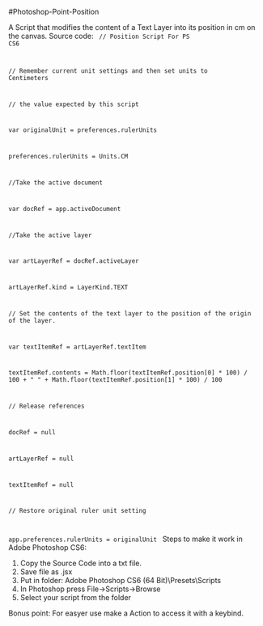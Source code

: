 #Photoshop-Point-Position

A Script that modifies the content of a Text Layer into its position in cm on the canvas.
Source code:
<code>
// Position Script For PS CS6 

// Remember current unit settings and then set units to Centimeters

// the value expected by this script

var originalUnit = preferences.rulerUnits

preferences.rulerUnits = Units.CM

//Take the active document

var docRef = app.activeDocument

//Take the active layer

var artLayerRef = docRef.activeLayer

artLayerRef.kind = LayerKind.TEXT

// Set the contents of the text layer to the position of the origin of the layer.

var textItemRef = artLayerRef.textItem

textItemRef.contents = Math.floor(textItemRef.position[0] * 100) / 100 + " " + Math.floor(textItemRef.position[1] * 100) / 100

// Release references

docRef = null

artLayerRef = null

textItemRef = null

// Restore original ruler unit setting

app.preferences.rulerUnits = originalUnit
</code>
Steps to make it work in Adobe Photoshop CS6:
  1. Copy the Source Code into a txt file.
  2. Save file as .jsx
  3. Put in folder: Adobe Photoshop CS6 (64 Bit)\Presets\Scripts
  4. In Photoshop press File->Scripts->Browse
  5. Select your script from the folder
  
Bonus point: For easyer use make a Action to access it with a keybind.
